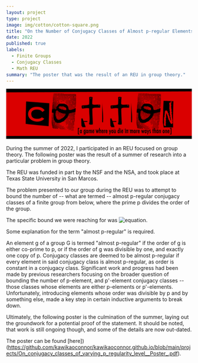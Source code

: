 ```yaml
---
layout: project
type: project
image: img/cotton/cotton-square.png
title: "On the Number of Conjugacy Classes of Almost p-regular Elements in Finite Groups"
date: 2022
published: true
labels:
  - Finite Groups
  - Conjugacy Classes
  - Math REU
summary: "The poster that was the result of an REU in group theory."
---
```


<img class="img-fluid" src="../img/cotton/cotton-header.png">

During the summer of 2022, I participated in an REU focused on group theory. The following poster was the result of a summer of research into a particular problem in group theory.

The REU was funded in part by the NSF and the NSA, and took place at Texas State University in San Marcos.

The problem presented to our group during the REU was to attempt to bound the number of -- what are termed -- almost p-regular conjugacy classes of a finite group from below, where the prime p divides the order of the group.

The specific bound we were reaching for was ![equation](https://latex.codecogs.com/svg.image?2%5Csqrt%7Bp-%201%7D).

Some explanation for the term "almost p-regular" is required.

An element g of a group G is termed "almost p-regular" if the order of g is either co-prime to p, or if the order of g was divisible by one, and exactly one copy of p. Conjugacy classes are deemed to be almost p-regular if every element in said conjugacy class is almost p-regular, as order is constant in a conjugacy class. Significant work and progress had been made by previous researchers focusing on the broader question of bounding the number of p-element, and p'-element conjugacy classes -- those classes whose elements are either p-elements or p'-elements. Unfortunately, introducing elements whose order was divisible by p and by something else, made a key step in certain inductive arguments to break down.

Ultimately, the following poster is the culmination of the summer, laying out the groundwork for a potential proof of the statement. It should be noted, that work is still ongoing though, and some of the details are now out-dated.

The poster can be found [here])(https://github.com/kawikaoconnor/kawikaoconnor.github.io/blob/main/projects/On_conjugacy_classes_of_varying_p_regularity_level__Poster_.pdf).
